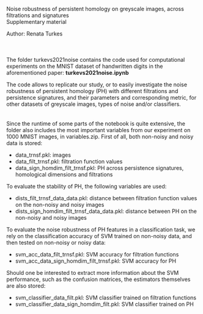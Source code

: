 Noise robustness of persistent homology on greyscale images, across filtrations and signatures  
Supplementary material  

Author: Renata Turkes  
<br>
<br>
<br>
The folder turkevs2021noise contains the code used for computational experiments on the MNIST 
dataset of handwritten digits in the aforementioned paper: <b>turkevs2021noise.ipynb</b>

The code allows to replicate our study, or to easily investigate the noise robustness of persistent homology (PH)
with different filtrations and persistence signatures, and their parameters and corresponding metric, 
for other datasets of greyscale images, types of noise and/or classifiers.
<br>
<br>
<br>
Since the runtime of some parts of the notebook is quite extensive, the folder also includes 
the most important variables from our experiment on 1000 MNIST images, in variables.zip. First of all, both non-noisy and noisy data is stored:
- data_trnsf.pkl: images
- data_filt_trnsf.pkl: filtration function values 
- data_sign_homdim_filt_trnsf.pkl: PH across persistence signatures, homological dimensions and filtrations  

To evaluate the stability of PH, the following variables are used:  
- dists_filt_trnsf_data_data.pkl: distance between filtration function values on the non-noisy and noisy images
- dists_sign_homdim_filt_trnsf_data_data.pkl: distance between PH on the non-noisy and noisy images  

To evaluate the noise robustness of PH features in a classification task, we rely on the classification accuracy
of SVM trained on non-noisy data, and then tested on non-noisy or noisy data:  
- svm_acc_data_filt_trnsf.pkl: SVM accuracy for filtration functions
- svm_acc_data_sign_homdim_filt_trnsf.pkl: SVM accuracy for PH  

Should one be interested to extract more information about the SVM performance, such as the confusion matrices,
the estimators themselves are also stored:  
- svm_classifier_data_filt.pkl: SVM classifier trained on filtration functions
- svm_classifier_data_sign_homdim_filt.pkl: SVM classifier trained on PH
